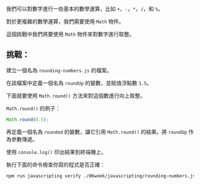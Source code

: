 我們可以對數字進行一些基本的數學運算，比如 `+`，`-`，`*`，`/`，和 `%`。

對於更複雜的數學運算，我們需要使用 `Math` 物件。

這個挑戰中我們將要使用 `Math` 物件來對數字進行取整。

## 挑戰：

建立一個名為 `rounding-numbers.js` 的檔案。

在該檔案中定義一個名為 `roundUp` 的變數，並賦值浮點數 `1.5`。

下面就要使用 `Math.round()` 方法來對這個數進行向上取整。

`Math.round()` 的例子：

```js
Math.round(0.5);
```

再定義一個名為 `rounded` 的變數，讓它引用 `Math.round()` 的結果。將 `roundUp` 作為參數傳遞。

使用 `console.log()` 印出結果到終端機上。

執行下面的命令檢查你寫的程式是否正確：

```bash
npm run javascripting verify ./06week/javascripting/rounding-numbers.js
```
